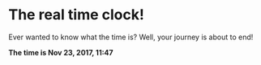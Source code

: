 # The real time clock!

Ever wanted to know what the time is? Well, your journey is about to end!

**The time is Nov 23, 2017, 11:47**